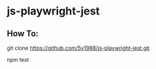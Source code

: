 # js-playwright-jest

## How To:

git clone https://github.com/5v1988/js-playwright-jest.git

npm test
